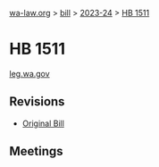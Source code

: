 [wa-law.org](/) > [bill](/bill/) > [2023-24](/bill/2023-24/) > [HB 1511](/bill/2023-24/hb/1511/)

# HB 1511
[leg.wa.gov](https://app.leg.wa.gov/billsummary?BillNumber=1511&Year=2023&Initiative=false)

## Revisions
* [Original Bill](1/)

## Meetings